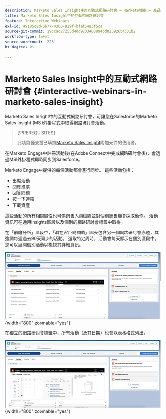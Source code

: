 ```yaml
---
description: Marketo Sales Insight中的互動式網路研討會 — Marketo檔案 — 產品檔案
title: Marketo Sales Insight中的互動式網路研討會
feature: Interactive Webinars
exl-id: 49185c9d-6b77-4360-929f-bfaf54a3f5ca
source-git-commit: 19ccac27255d4dd9803400894bd025926b4331b2
workflow-type: tm+mt
source-wordcount: '223'
ht-degree: 0%

---
```


# Marketo Sales Insight中的互動式網路研討會 {#interactive-webinars-in-marketo-sales-insight}

Marketo Sales Insight中的互動式網路研討會，可讓您在Salesforce的Marketo Sales Insight (MSI)外掛程式中取得網路研討會活動。

>[!PREREQUISITES]
>
>此功能僅支援已購買[Marketo Sales Insight](https://business.adobe.com/products/marketo/sales-intelligence-engagement.html)附加元件的使用者。

在Marketo Engage中註冊活動後(在Adobe Connect中完成網路研討會後)，會透過MSI外掛程式即時同步到Salesforce。

Marketo Engage中提供的每個活動都會進行同步。 這些活動包括：

* 出席活動
* 回應投票
* 回答問題
* 按一下連結
* 下載資產

這些活動的所有相關屬性也可供銷售人員檢閱並對個別銷售機會採取動作。 活動資訊可在通用Insights區段以及個別的網路研討會標籤中取得。

在「前瞻分析」區段中，「潛在客戶時間軸」圖表包含另一個網路研討會泳道，其強調每週過去90天同步的活動。 選取特定周時，活動會每天顯示在個別區段中。 您可以展開個別活動以檢視其詳細資訊。

![](assets/interactive-webinars-in-marketo-sales-insight-1.png){width="800" zoomable="yes"}

在獨立的網路研討會標籤中，所有活動（及其日期）也會以表格格式列出。

![](assets/interactive-webinars-in-marketo-sales-insight-2.png){width="800" zoomable="yes"}
